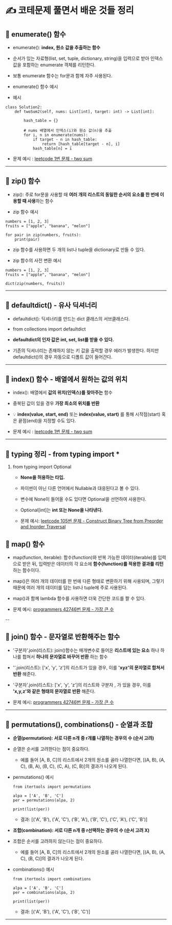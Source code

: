 # ✍️ 코테문제 풀면서 배운 것들 정리

## 📌 enumerate() 함수

- enumerate(): **index, 원소 값을 추출하는 함수**

- 순서가 있는 자료형(list, set, tuple, dictionary, string)을 입력으로 받아 인덱스 값을 포함하는 enumerate 객체를 리턴한다.

- 보통 enumerate 함수는 for문과 함께 자주 사용된다. 

- enumerate() 함수 예시

- 예시

```
class Solution2:
    def twoSum2(self, nums: List[int], target: int) -> List[int]:

        hash_table = {}

        # nums 배열에서 인덱스(i)와 원소 값(n)을 추출
        for i, n in enumerate(nums):
            if target - n in hash_table:
                return [hash_table[target - n], i]
            hash_table[n] = i  
```

- 문제 예시 : [leetcode 1번 문제 - two sum](https://leetcode.com/problems/two-sum/)

---

## 📌 zip() 함수

- zip(): 주로 for문을 사용할 때 **여러 개의 리스트의 동일한 순서의 요소를 한 번에 이용할 때 사용**하는 함수

- zip 함수 예시
```
numbers = [1, 2, 3]
fruits = ["apple", "banana", "melon"]

for pair in zip(numbers, fruits):
    print(pair)
```

- zip 함수를 사용하면 두 개의 list나 tuple을 dictionary로 만들 수 있다.

- zip 함수의 사전 변환 예시
```
numbers = [1, 2, 3]
fruits = ["apple", "banana", "melon"]

dict(zip(numbers, fruits))
```

---

## 📌 defaultdict() - 유사 딕셔너리

- defaultdict(): 딕셔너리를 만드는 dict 클래스의 서브클래스다.

- from collections import defaultdict

- **defaultdict의 인자 값은 int, set, list를 받을 수 있다.**

- 기존의 딕셔너리는 존재하지 않는 키 값을 출력할 경우 에러가 발생한다. 하지만 defaultdict()의 경우 자동으로 디폴트 값이 들어간다.

---

## 📌 index() 함수 - 배열에서 원하는 값의 위치

- index(): 배열에서 **값의 위치(인덱스)를 찾아주는** 함수

- 중복된 값이 있을 경우 **가장 최소의 위치를 반환**

- 💡 **index(value, start, end)** 또는 **index(value, start)** 를 통해 시작점(start) 혹은 끝점(end)을 지정할 수도 있다.

- 문제 예시 : [leetcode 1번 문제 - two sum](https://leetcode.com/problems/two-sum/)

---

## 📌 typing 정리 - from typing import *

1. from typing import Optional

    - **None을 허용하는 타입.**

    - 파이썬이 아닌 다른 언어에서 Nullable과 대응된다고 볼 수 있다.
    
    - 변수에 None이 들어올 수도 있다면 Optional을 선언하여 사용한다.

    - Optional[int]는 **int 또는 None을 나타낸다.**

    - 문제 예시: [leetcode 105번 문제 - Construct Binary Tree from Preorder and Inorder Traversal](https://leetcode.com/problems/construct-binary-tree-from-preorder-and-inorder-traversal/)


## 📌 map() 함수

- map(function, iterable): 함수(function)와 반복 가능한 데이터(iterable)를 입력으로 받은 뒤, 입력받은 데이터의 각 요소에 **함수(function)를 적용한 결과를 리턴**하는 함수이다.

- map()은 여러 개의 데이터를 한 번에 다른 형태로 변환하기 위해 사용되며, 그렇기 때문에 여러 개의 데이터를 담는 list나 tuple에 주로 사용된다.

- map()과 함께 lambda 함수를 사용하면 더욱 간단한 코드를 짤 수 있다.

- 문제 예시: [programmers 42746번 문제 - 가장 큰 수](https://school.programmers.co.kr/learn/courses/30/lessons/42746)

--

## 📌 join() 함수 - 문자열로 반환해주는 함수

- '구분자'.join(리스트): join()함수는 매개변수로 들어온 **리스트에 있는 요소** 하나 하나를 합쳐서 **하나의 문자열로 바꾸어 반환** 하는 함수

- ''.join(리스트): ['x', 'y', 'z']의 리스트가 있을 경우, 이를 **'xyz'의 문자열로 합쳐서 반환** 해준다.

- '구분자'.join(리스트): ['x', 'y', 'z']의 리스트와 구분자 , 가 있을 경우, 이를 **'x,y,z'와 같은 형태의 문자열로 반환** 해준다.

- 문제 예시: [programmers 42746번 문제 - 가장 큰 수](https://school.programmers.co.kr/learn/courses/30/lessons/42746)

---

## 📌 permutations(), combinations() - 순열과 조합

- **순열(permutation): 서로 다른 n개 중 r개를 나열하는 경우의 수 (순서 고려)**

- 순열은 순서를 고려한다는 점이 중요하다.

    - 예를 들어 [A, B, C]의 리스트에서 2개의 원소를 골라 나열한다면, [(A, B), (A, C), (B, A), (B, C), (C, A), (C, B)]의 결과가 나오게 된다. 

- permutations() 예시

    ```
    from itertools import permutations

    alpa = ['A', 'B', 'C']
    per = permutations(alpa, 2)

    print(list(per))
    ```
    - 결과: [('A', 'B'), ('A', 'C'), ('B', 'A'), ('B', 'C'), ('C', 'A'), ('C', 'B')]

- **조합(combination): 서로 다른 n개 중 r선택하는 경우의 수 (순서 고려 X)**

- 조합은 순서를 고려하지 않는다는 점이 중요하다.

    - 예를 들어 [A, B, C]의 리스트에서 2개의 원소를 골라 나열한다면, [(A, B), (A, C), (B, C)]의 결과가 나오게 된다. 

- combinations() 예시

    ```
    from itertools import combinations

    alpa = ['A', 'B', 'C']
    per = combinations(alpa, 2)

    print(list(per))
    ```

    - 결과: [('A', 'B'), ('A', 'C'), ('B', 'C')]

---
